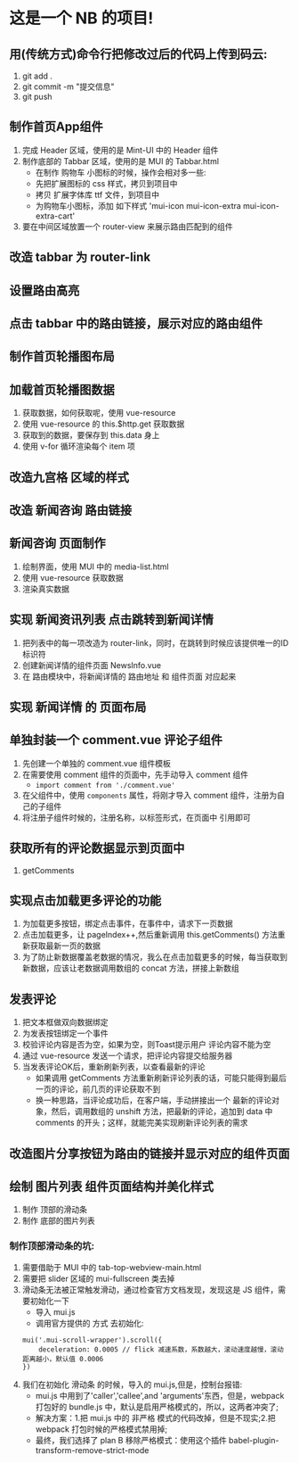 # 这是一个 NB 的项目!

## 用(传统方式)命令行把修改过后的代码上传到码云:
1. git add .
2. git commit -m "提交信息"
3. git push

## 制作首页App组件
1. 完成 Header 区域，使用的是 Mint-UI 中的 Header 组件
2. 制作底部的 Tabbar 区域，使用的是 MUI 的 Tabbar.html
    + 在制作 购物车 小图标的时候，操作会相对多一些:
    + 先把扩展图标的 css 样式，拷贝到项目中
    + 拷贝 扩展字体库 ttf 文件，到项目中
    + 为购物车小图标，添加 如下样式 'mui-icon mui-icon-extra mui-icon-extra-cart'
3. 要在中间区域放置一个 router-view 来展示路由匹配到的组件

## 改造 tabbar 为 router-link

## 设置路由高亮

## 点击 tabbar 中的路由链接，展示对应的路由组件

## 制作首页轮播图布局

## 加载首页轮播图数据
1. 获取数据，如何获取呢，使用 vue-resource
2. 使用 vue-resource 的 this.$http.get 获取数据
3. 获取到的数据，要保存到 this.data 身上
4. 使用 v-for 循环渲染每个 item 项

## 改造九宫格 区域的样式

## 改造 新闻咨询 路由链接

## 新闻咨询 页面制作
1. 绘制界面，使用 MUI 中的 media-list.html
2. 使用 vue-resource 获取数据
3. 渲染真实数据

## 实现 新闻资讯列表 点击跳转到新闻详情
1. 把列表中的每一项改造为 router-link，同时，在跳转到时候应该提供唯一的ID标识符
2. 创建新闻详情的组件页面 NewsInfo.vue
3. 在 路由模块中，将新闻详情的 路由地址 和 组件页面 对应起来

## 实现 新闻详情 的 页面布局 

## 单独封装一个 comment.vue 评论子组件
1. 先创建一个单独的 comment.vue 组件模板
2. 在需要使用 comment 组件的页面中，先手动导入 comment 组件
    + `import comment from './comment.vue'`
3. 在父组件中，使用 `components` 属性，将刚才导入 comment 组件，注册为自己的子组件
4. 将注册子组件时候的，注册名称，以标签形式，在页面中 引用即可

## 获取所有的评论数据显示到页面中
1. getComments

## 实现点击加载更多评论的功能
1. 为加载更多按钮，绑定点击事件，在事件中，请求下一页数据
2. 点击加载更多，让 pageIndex++,然后重新调用 this.getComments() 方法重新获取最新一页的数据
3. 为了防止新数据覆盖老数据的情况，我么在点击加载更多的时候，每当获取到新数据，应该让老数据调用数组的 concat 方法，拼接上新数组

## 发表评论
1. 把文本框做双向数据绑定
2. 为发表按钮绑定一个事件
3. 校验评论内容是否为空，如果为空，则Toast提示用户 评论内容不能为空
4. 通过 vue-resource 发送一个请求，把评论内容提交给服务器
5. 当发表评论OK后，重新刷新列表，以查看最新的评论
    + 如果调用 getComments 方法重新刷新评论列表的话，可能只能得到最后一页的评论，前几页的评论获取不到
    + 换一种思路，当评论成功后，在客户端，手动拼接出一个 最新的评论对象，然后，调用数组的 unshift 方法，把最新的评论，追加到 data 中 comments 的开头；这样，就能完美实现刷新评论列表的需求

## 改造图片分享按钮为路由的链接并显示对应的组件页面 

## 绘制 图片列表 组件页面结构并美化样式
1. 制作 顶部的滑动条
2. 制作 底部的图片列表
### 制作顶部滑动条的坑:
1. 需要借助于 MUI 中的 tab-top-webview-main.html
2. 需要把 slider 区域的 mui-fullscreen 类去掉
3. 滑动条无法被正常触发滑动，通过检查官方文档发现，发现这是 JS 组件，需要初始化一下
    + 导入 mui.js
    + 调用官方提供的 方式 去初始化:
    ```
    mui('.mui-scroll-wrapper').scroll({
        deceleration: 0.0005 // flick 减速系数，系数越大，滚动速度越慢，滚动距离越小，默认值 0.0006
    })
    ```
4. 我们在初始化 滑动条 的时候，导入的 mui.js,但是，控制台报错:
    + mui.js 中用到了'caller','callee',and 'arguments'东西，但是，webpack 打包好的 bundle.js 中，默认是启用严格模式的，所以，这两者冲突了;
    + 解决方案：1.把 mui.js 中的 非严格 模式的代码改掉，但是不现实;2.把 webpack 打包时候的严格模式禁用掉;
    + 最终，我们选择了 plan B 移除严格模式：使用这个插件 babel-plugin-transform-remove-strict-mode